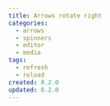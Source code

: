 ```yaml
---
title: Arrows rotate right
categories:
  - arrows
  - spinners
  - editor
  - media
tags:
  - refresh
  - reload
created: 0.2.0
updated: 0.2.0
---
```

